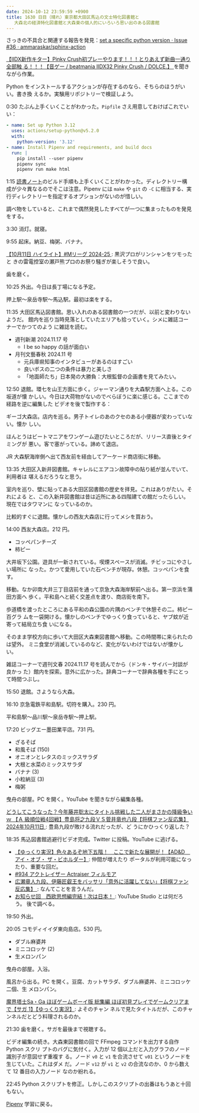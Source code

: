 ```yaml
---
date: 2024-10-12 23:59:59 +0900
title: 1630 日目（晴れ）東京都大田区馬込の文士特化図書館と
   大森北の経済特化図書館と大森東の個人的にいろいろ思い出のある図書館
---
```


さっきの不具合と関連する報告を発見：[set a specific python version · Issue #36 ·
ammaraskar/sphinx-action](https://github.com/ammaraskar/sphinx-action/issues/36)

[【IIDX新作キター】Pinky Crush初プレーやります！！！とりあえず新曲一通り全部触
る！！！【音ゲー / beatmania IIDX32 Pinky Crush / DOLCE.】
](https://www.youtube.com/watch?v=bnnUpH-_Xhc) を聞きながら作業。

Python をインストールするアクションが存在するのなら、そちらのほうがいい。書き換
えるか。実験用リポジトリーで検証しよう。

0:30 たぶん上手くいくことがわかった。`Pipfile` さえ用意しておけばこれでいい：

```yaml
- name: Set up Python 3.12
  uses: actions/setup-python@v5.2.0
  with:
    python-version: '3.12'
- name: Install Pipenv and requirements, and build docs
  run: |
    pip install --user pipenv
    pipenv sync
    pipenv run make html
```

1:15 [読書ノート][note]のビルド手順も上手くいくことがわかった。ディレクトリー構
成が少々異なるのでそこは注意。Pipenv には `make` や `git` の `-C` に相当する、実
行ディレクトリーを指定するオプションがないのが惜しい。

調べ物をしていると、これまで偶然発見したすべてが一つに集まったものを発見をする。

3:30 消灯。就寝。

9:55 起床。納豆、梅粥、バナナ。

[【10月11日 ハイライト】#Mリーグ 2024-25
](https://www.youtube.com/watch?v=J6-LU6qp7-o): 黒沢プロがリンシャンをツモったと
きの雷電控室の瀬戸熊プロのお祭り騒ぎが楽しそうで良い。

歯を磨く。

10:25 外出。今日は長丁場になる予定。

押上駅～泉岳寺駅～馬込駅。最初は楽をする。

11:35 大田区馬込図書館。思い入れのある図書館の一つだが、以前と変わりないようだ。
館内を巡り当時見落としていたエリアも拾っていく。シメに雑誌コーナーでかつてのよう
に雑誌を読む。

* 週刊新潮 2024.11.17 号
  * I be so happy の話が面白い
* 月刊文藝春秋 2024.11 号
  * 元兵庫県知事のインタビューがあるのはすごい
  * 良いボスの二つの条件は暴力と美しさ
  * 「地面師たち」日本発の大勝負：大根監督の企画書を見てみたい。

12:50 退館。環七を山王方面に歩く。ジャーマン通りを大森駅方面へ上る。この坂道が懐
かしい。今日は大荷物がないのでべらぼうに楽に感じる。ここまでの経路を逆に編集した
ビデオを後で製作する：

<blockquote class="twitter-tweet"
  data-conversation="none"
  data-media-max-width="480" data-theme="dark" data-align="center">
<a href="https://twitter.com/showa_yojyo/status/1845034291144818835"></a>
</blockquote>

ギーゴ大森店。店内を巡る。男子トイレのあのクセのある小便器が変わっていない。懐か
しい。

ほんとうはビートマニアをワンゲーム遊びたいところだが、リリース直後とタイミングが
悪い。客で塞がっている。諦めて退店。

JR 大森駅海岸側へ出て西友前を経由してアーケード商店街に移動。

13:35 大田区入新井図書館。キャレルにエアコン故障中の貼り紙が並んでいて、利用者は
堪えるだろうなと思う。

室内を巡り、壁に貼ってある大田区図書館の歴史を拝見。これはありがたい。それによる
と、この入新井図書館は昔は近所にある四階建ての館だったらしい。現在ではタワマンに
なっているのか。

比較的すぐに退館。懐かしの西友大森店に行ってメシを買おう。

14:00 西友大森店。212 円。

* コッペパンチーズ
* 柿ピー

大井坂下公園。遊具が一新されている。喫煙スペースが消滅。チビッコにやさしい場所に
なった。かつて愛用していた石ベンチが現存。休憩。コッペパンを食す。

移動。なか卯南大井三丁目店前を通って京急大森海岸駅前へ出る。第一京浜を蒲田方面へ
歩く。平和島へと続く交差点を渡り、商店街を南下。

歩道橋を渡ったところにある平和の森公園の片隅のベンチで休憩その二。柿ピー百グラ
ムを一袋開ける。懐かしのベンチでゆっくり食っていると、ヤブ蚊が近寄って結局立ち食
いになる。

そのまま学校方向に歩いて大田区大森東図書館へ移動。この時間帯に来られたのは望外。
ミニ食堂が消滅しているのなど、変化がないわけではないが懐かしい。

雑誌コーナーで週刊文春 2024.11.17 号を読んでから（ドンキ・サイバー対談が良かっ
た）館内を探索。意外に広かった。辞典コーナーで辞典各種を手にとって時間つぶし。

15:50 退館。さようなら大森。

16:10 京急電鉄平和島駅。切符を購入。230 円。

平和島駅～品川駅～泉岳寺駅～押上駅。

17:20 ビッグエー墨田業平店。731 円。

* ざるそば
* 和風そば (150)
* オニオンとレタスのミックスサラダ
* 大根と水菜のミックスサラダ
* バナナ (3)
* 小粒納豆 (3)
* 梅粥

曳舟の部屋。PC を開く。YouTube を聞きながら編集各種。

[どうしてこうなった？今年藤井聡太にタイトル挑戦した二人がまさかの降級争いｗ 【Ａ
級順位戦4回戦】豊島将之九段ＶＳ菅井竜也八段【将棋ファン反応集】2024年10月11日
](https://www.youtube.com/watch?v=4L4rj3yW0Ig): 豊島九段が敗ける流れだったが、ど
うにかひっくり返した？

18:35 馬込図書館逃避行ビデオ完成。Twitter に投稿。YouTube に逃げる。

* [【ゆっくり実況】色々あるぞ地下五階！　ここで新たな展開が！【AD&D　アイ・オブ・
  ザ・ビホルダー】](https://www.youtube.com/watch?v=Fsf-GGIy6kc): 仲間が増えたり
  ポータルが利用可能になったり、重要な回だ。
* [#934 アクトレイザー Actraiser フィルモア
  ](https://www.youtube.com/watch?v=40dyH8c9q_I)
* [広瀬章人九段、伊藤匠叡王をバッサリ「意外に活躍してない」【将棋ファン反応集】
  ](https://www.youtube.com/watch?v=E4mdKjsMjWY): なんてことを言うんだ。
* [お知らせ回　西欧思想編完結！次は日本！
  ](https://www.youtube.com/watch?v=kZRRTkHvaEg): YouTube Studio とは何だろう。
  後で調べる。

19:50 外出。

20:05 コモディイイダ東向島店。530 円。

* ダブル麻婆丼
* ミニコロッケ (2)
* 生メロンパン

曳舟の部屋。入浴。

風呂から出る。PC を開く。豆腐、カットサラダ、ダブル麻婆丼、ミニコロッケ二個、生
メロンパン。

[魔界塔士Sa・Ga ほぼゲームボーイ版 総集編 ほぼ初見プレイでゲームクリアまで【サガ
1】【ゆっくり実況】](https://www.youtube.com/watch?v=KcA7EnIonZ8): よそのチャン
ネルで見たタイトルだが、このチャンネルだとどう料理されるのか。

21:30 歯を磨く。サガを最後まで視聴する。

ビデオ編集の続き。大森東図書館の回で FFmpeg コマンドを出力する自作 Python スクリ
プトのバグに気付く。入力が 12 個以上だと入力グラフのノード識別子が意図せず重複す
る。ノード `v0` と `v1` を合流させて `v01` というノードを生じていた。これはダメ
だ。ノード `v12` が `v1` と `v2` の合流なのか、0 から数えて 12 番目の入力ノード
なのか紛れる。

22:45 Python スクリプトを修正。しかしこのスクリプトの出番はもうあと十回もない。

[Pipenv] 学習に戻る。

[note]: https://showa-yojyo.github.io/notebook/
[pipenv]: https://pipenv.pypa.io/en/stable/

